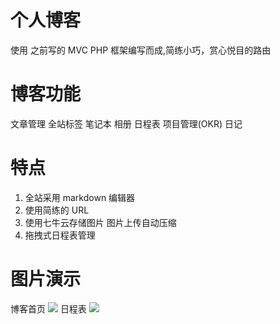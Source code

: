 # 个人博客

使用 之前写的 MVC PHP 框架编写而成,简练小巧，赏心悦目的路由

# 博客功能

文章管理  全站标签  笔记本   相册   日程表   项目管理(OKR)   日记

# 特点

1. 全站采用 markdown 编辑器   
2. 使用简练的 URL 
3. 使用七牛云存储图片 图片上传自动压缩
4. 拖拽式日程表管理

# 图片演示
博客首页
![](http://img.dengyun.me/1563344860173.jpg)
日程表
![](http://img.dengyun.me/1563345834545.jpg)
